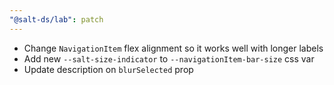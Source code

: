 ```yaml
---
"@salt-ds/lab": patch
---
```


- Change `NavigationItem` flex alignment so it works well with longer labels
- Add new `--salt-size-indicator` to `--navigationItem-bar-size` css var
- Update description on `blurSelected` prop
